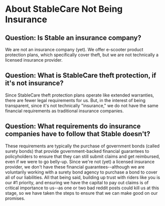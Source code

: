 # About StableCare Not Being Insurance

## Question: Is Stable an insurance company?

We are not an insurance company (yet). We offer e-scooter product protection plans, which specifically cover theft, but we are not technically a licensed insurance provider. 

## Question: What is StableCare theft protection, if it's not insurance?

Since StableCare theft protection plans operate like extended warranties, there are fewer legal requirements for us. But, in the interest of being transparent, since it's not technically "insurance," we do not have the same financial requirements as traditional insurance companies.

## Question: What requirements do insurance companies have to follow that Stable doesn't?

These requirements are typically the purchase of government bonds (called surety bonds) that provide government-backed financial guarantees to policyholders to ensure that they can still submit claims and get reimbursed, even if we were to go belly-up. Since we're not (yet) a licensed insurance provider, we don't have these financial guarantees--although we are voluntarily working with a surety bond agency to purchase a bond to cover all of our liabilities. All that being said, building up trust with riders like you is our #1 priority, and ensuring we have the capital to pay out claims is of critical importance to us--as one or two bad reddit posts could kill us at this stage, so we have taken the steps to ensure that we can make good on our promises.
